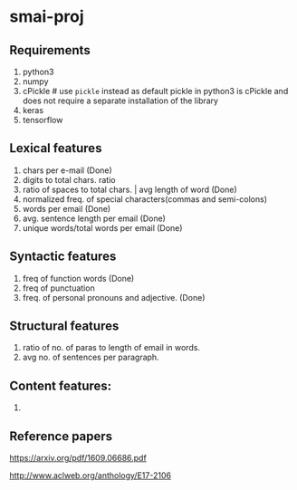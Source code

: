 # smai-proj

## Requirements
1. python3
2. numpy
3. cPickle # use `pickle` instead as default pickle in python3 is cPickle and does not require a separate installation of the library
4. keras
5. tensorflow

## Lexical features

1. chars per e-mail (Done)
2. digits to total chars. ratio
3. ratio of spaces to total chars. | avg length of word (Done)
4. normalized freq. of special characters(commas and semi-colons)
5. words per email (Done)
6. avg. sentence length per email (Done)
7. unique words/total words per email (Done)

## Syntactic features

1. freq of function words (Done)
2. freq of punctuation
3. freq. of personal pronouns and adjective. (Done)

## Structural features

1. ratio of no. of paras to length of email in words.
2. avg no. of sentences per paragraph.

## Content features:
1. 

## Reference papers
https://arxiv.org/pdf/1609.06686.pdf

http://www.aclweb.org/anthology/E17-2106
